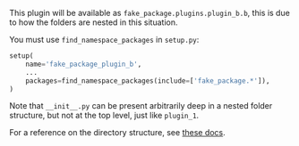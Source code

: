 This plugin will be available as `fake_package.plugins.plugin_b.b`, this is due to how the folders are nested in this situation.  

You must use `find_namespace_packages` in `setup.py`:

```python
setup(
    name='fake_package_plugin_b',
    ...
    packages=find_namespace_packages(include=['fake_package.*']),
)
```

Note that `__init__.py` can be present arbitrarily deep in a nested folder structure, but not at the top level, just like `plugin_1`.

For a reference on the directory structure, see [these docs](https://packaging.python.org/en/latest/guides/packaging-namespace-packages/).
